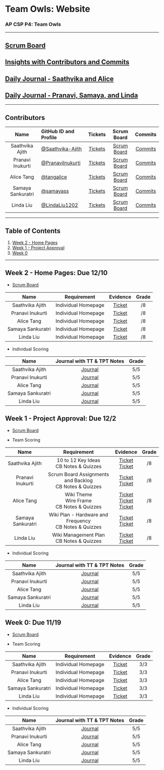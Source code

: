 # Team Owls: Website
### AP CSP P4: Team Owls
---
## [Scrum Board](https://github.com/PranaviInukurti/flask_portfolio/projects/1)
## [Insights with Contributors and Commits](https://github.com/PranaviInukurti/flask_portfolio/graphs/contributors)
## [Daily Journal - Saathvika and Alice](https://docs.google.com/document/d/1mfrMqXhbkRceC4fq3nXZMLD8jo5IjC2mwAsvpqjQX94/edit?usp=sharing) 
## [Daily Journal - Pranavi, Samaya, and Linda](https://docs.google.com/document/d/1PGcv6fkv8A5Y1uzuN-iLSGm9CKhdWEL_fQRZyGv9ymI/edit?usp=sharing) 
--- 
###   <h2 id="contributers">Contributors</h2>
| Name | GitHub ID and Profile | Tickets | Scrum Board | Commits |
|:----:|:----------------------|:-----:|:-----------:|:-------:|
| Saathvika Ajith | [@Saathvika-Ajith](https://github.com/Saathvika-Ajith) | [Tickets](https://github.com/PranaviInukurti/flask_portfolio/projects/1?card_filter_query=assignee%3Asaathvika-ajith) | [Scrum Board](https://github.com/PranaviInukurti/flask_portfolio/projects/1?card_filter_query=assignee%3Asaathvika-ajith) | [Commits](https://github.com/PranaviInukurti/flask_portfolio/commits?author=Saathvika-Ajith)
| Pranavi Inukurti | [@PranaviInukurti](https://github.com/PranaviInukurti) | [Tickets](https://github.com/PranaviInukurti/flask_portfolio/projects/1?card_filter_query=assignee%3Apranaviinukurti) |[Scrum Board](https://github.com/PranaviInukurti/flask_portfolio/projects/1?card_filter_query=assignee%3Apranaviinukurti) | [Commits](https://github.com/PranaviInukurti/flask_portfolio/commits?author=PranaviInukurti)
| Alice Tang | [@tangalice](https://github.com/tangalice) | [Tickets](https://github.com/PranaviInukurti/flask_portfolio/projects/1?card_filter_query=assignee%3Atangalice) |[Scrum Board](https://github.com/PranaviInukurti/flask_portfolio/projects/1?card_filter_query=assignee%3Atangalice) | [Commits](https://github.com/PranaviInukurti/flask_portfolio/commits?author=tangalice)
| Samaya Sankuratri | [@samayass](https://github.com/samayass) | [Tickets](https://github.com/PranaviInukurti/flask_portfolio/projects/1?card_filter_query=assignee%3Asamayass) |[Scrum Board](https://github.com/PranaviInukurti/flask_portfolio/projects/1?card_filter_query=assignee%3Asamayass) | [Commits](https://github.com/PranaviInukurti/flask_portfolio/commits?author=samayass)
| Linda Liu | [@LindaLiu1202](https://github.com/LindaLiu1202) | [Tickets](https://github.com/PranaviInukurti/flask_portfolio/projects/1?card_filter_query=assignee%3Alindaliu1202) |[Scrum Board](https://github.com/PranaviInukurti/flask_portfolio/projects/1?card_filter_query=assignee%3Alindaliu1202) | [Commits](https://github.com/samayass/flask_portfolio/commits?author=LindaLiu1202)

---
## Table of Contents
1. [Week 2 - Home Pages](#Week2)
2. [Week 1 - Project Approval](#Week1)
3. [Week 0](#Week0)
---
###   <h2 id="Week2">Week 2 - Home Pages: Due 12/10</h2>
- <a href="https://github.com/samayass/flask_portfolio/projects/1">Scrum Board</a>

| Name | Requirement | Evidence | Grade |
|:----:|:-----------:|:--------:|:-----:|
| Saathvika Ajith |Individual Homepage|<a href="http://75.6.164.25:8080/saathvika/">Ticket</a><br>|/8|
| Pranavi Inukurti |Individual Homepage|<a href="http://75.6.164.25:8080/pranavi/">Ticket</a><br>|/8|
| Alice Tang |Individual Homepage|<a href="http://75.6.164.25:8080/alice/">Ticket</a><br>|/8|
| Samaya Sankuratri |Individual Homepage|<a href="http://75.6.164.25:8080/samaya/">Ticket</a><br>|/8|
| Linda Liu |Individual Homepage|<a href="http://75.6.164.25:8080/linda/">Ticket</a><br>|/8|

- Individual Scoring

| Name | Journal with TT & TPT Notes | Grade |
|:----:|:---------------------------:|:-----:|
| Saathvika Ajith | <a href="https://docs.google.com/document/d/1mfrMqXhbkRceC4fq3nXZMLD8jo5IjC2mwAsvpqjQX94/edit?usp=sharing">Journal</a> | 5/5 |
| Pranavi Inukurti | <a href="https://docs.google.com/document/d/1PGcv6fkv8A5Y1uzuN-iLSGm9CKhdWEL_fQRZyGv9ymI/edit?usp=sharing">Journal</a> | 5/5 |
| Alice Tang | <a href="https://docs.google.com/document/d/1mfrMqXhbkRceC4fq3nXZMLD8jo5IjC2mwAsvpqjQX94/edit?usp=sharing">Journal</a> | 5/5 |
| Samaya Sankuratri | <a href="https://docs.google.com/document/d/1PGcv6fkv8A5Y1uzuN-iLSGm9CKhdWEL_fQRZyGv9ymI/edit?usp=sharing">Journal</a> | 5/5 |
| Linda Liu | <a href="https://docs.google.com/document/d/1PGcv6fkv8A5Y1uzuN-iLSGm9CKhdWEL_fQRZyGv9ymI/edit?usp=sharing">Journal</a> | 5/5 |


###   <h2 id="Week1">Week 1 - Project Approval: Due 12/2</h2>

- <a href="https://github.com/PranaviInukurti/flask_portfolio/projects/1?card_filter_query=milestone%3A%22week+1+-+project+approval%22">Scrum Board</a>

- Team Scoring

| Name | Requirement | Evidence | Grade |
|:----:|:-----------:|:--------:|:-----:|
| Saathvika Ajith |10 to 12 Key Ideas<br>CB Notes & Quizzes|<a href="https://github.com/PranaviInukurti/flask_portfolio/issues/16">Ticket</a><br><a href="https://github.com/PranaviInukurti/flask_portfolio/issues/12">Ticket</a><br>|/8|
| Pranavi Inukurti |Scrum Board Assignments and Backlog<br>CB Notes & Quizzes|<a href="https://github.com/PranaviInukurti/flask_portfolio/projects/1">Ticket</a><br><a href="https://github.com/PranaviInukurti/flask_portfolio/issues/12">Ticket</a><br>|/8|
| Alice Tang |Wiki Theme<br>Wire Frame<br>CB Notes & Quizzes|<a href="https://github.com/PranaviInukurti/flask_portfolio/issues/17">Ticket</a><br><a href="https://github.com/PranaviInukurti/flask_portfolio/issues/8">Ticket</a><br><a href="https://github.com/PranaviInukurti/flask_portfolio/issues/12">Ticket</a><br>|/8|
| Samaya Sankuratri |Wiki Plan - Hardware and Frequency<br>CB Notes & Quizzes|<a href="https://github.com/PranaviInukurti/flask_portfolio/issues/14">Ticket</a><br><a href="https://github.com/PranaviInukurti/flask_portfolio/issues/12">Ticket</a><br>|/8|
| Linda Liu |Wiki Management Plan<br>CB Notes & Quizzes|<a href="https://github.com/PranaviInukurti/flask_portfolio/issues/15">Ticket</a><br><a href="https://github.com/PranaviInukurti/flask_portfolio/issues/12">Ticket</a><br>|/8|

- Individual Scoring

| Name | Journal with TT & TPT Notes | Grade |
|:----:|:---------------------------:|:-----:|
| Saathvika Ajith | <a href="https://docs.google.com/document/d/1mfrMqXhbkRceC4fq3nXZMLD8jo5IjC2mwAsvpqjQX94/edit?usp=sharing">Journal</a> | 5/5 |
| Pranavi Inukurti | <a href="https://docs.google.com/document/d/1PGcv6fkv8A5Y1uzuN-iLSGm9CKhdWEL_fQRZyGv9ymI/edit?usp=sharing">Journal</a> | 5/5 |
| Alice Tang | <a href="https://docs.google.com/document/d/1mfrMqXhbkRceC4fq3nXZMLD8jo5IjC2mwAsvpqjQX94/edit?usp=sharing">Journal</a> | 5/5 |
| Samaya Sankuratri | <a href="https://docs.google.com/document/d/1PGcv6fkv8A5Y1uzuN-iLSGm9CKhdWEL_fQRZyGv9ymI/edit?usp=sharing">Journal</a> | 5/5 |
| Linda Liu | <a href="https://docs.google.com/document/d/1PGcv6fkv8A5Y1uzuN-iLSGm9CKhdWEL_fQRZyGv9ymI/edit?usp=sharing">Journal</a> | 5/5 |


###   <h2 id="Week0">Week 0: Due 11/19</h2>

- <a href="https://github.com/PranaviInukurti/flask_portfolio/projects/1?card_filter_query=milestone%3A%22sprint+0+-+introduction%22">Scrum Board</a>

- Team Scoring

| Name | Requirement | Evidence | Grade |
|:----:|:-----------:|:--------:|:-----:|
| Saathvika Ajith |Individual Homepage|<a href="https://github.com/PranaviInukurti/flask_portfolio/issues/10">Ticket</a>|3/3|
| Pranavi Inukurti |Individual Homepage|<a href="https://github.com/PranaviInukurti/flask_portfolio/issues/10">Ticket</a>|3/3|
| Alice Tang |Individual Homepage|<a href="https://github.com/PranaviInukurti/flask_portfolio/issues/10">Ticket</a>|3/3|
| Samaya Sankuratri |Individual Homepage|<a href="https://github.com/PranaviInukurti/flask_portfolio/issues/10">Ticket</a>|3/3|
| Linda Liu |Individual Homepage|<a href="https://github.com/PranaviInukurti/flask_portfolio/issues/10">Ticket</a>|3/3|

- Individual Scoring

| Name | Journal with TT & TPT Notes | Grade |
|:----:|:---------------------------:|:-----:|
| Saathvika Ajith | <a href="https://docs.google.com/document/d/1mfrMqXhbkRceC4fq3nXZMLD8jo5IjC2mwAsvpqjQX94/edit?usp=sharing">Journal</a> | 5/5 |
| Pranavi Inukurti | <a href="https://docs.google.com/document/d/1PGcv6fkv8A5Y1uzuN-iLSGm9CKhdWEL_fQRZyGv9ymI/edit?usp=sharing">Journal</a> | 5/5 |
| Alice Tang | <a href="https://docs.google.com/document/d/1mfrMqXhbkRceC4fq3nXZMLD8jo5IjC2mwAsvpqjQX94/edit?usp=sharing">Journal</a> | 5/5 |
| Samaya Sankuratri | <a href="https://docs.google.com/document/d/1PGcv6fkv8A5Y1uzuN-iLSGm9CKhdWEL_fQRZyGv9ymI/edit?usp=sharing">Journal</a> | 5/5 |
| Linda Liu | <a href="https://docs.google.com/document/d/1PGcv6fkv8A5Y1uzuN-iLSGm9CKhdWEL_fQRZyGv9ymI/edit?usp=sharing">Journal</a> | 5/5 |

